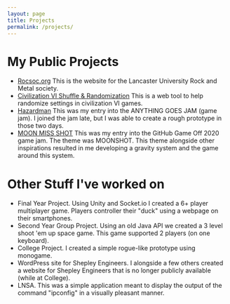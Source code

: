 ```yaml
---
layout: page
title: Projects
permalink: /projects/
---
```

# My Public Projects

- [Rocsoc.org](https://rocsoc.org/) This is the website for the Lancaster University Rock and Metal society.
- [Civilization VI Shuffle & Randomization](https://civvisr.moggrat.com/) This is a web tool to help randomize settings in civilization VI games.
- [Hazardman](https://moggrat.itch.io/hazardman)
This was my entry into the ANYTHING GOES JAM (game jam). I joined the jam late, but I was able to create a rough prototype in those two days.
- [MOON MISS SHOT](https://moggrat.itch.io/moon-miss-shot)
This was my entry into the GitHub Game Off 2020 game jam. The theme was MOONSHOT. This theme alongside other inspirations resulted in me developing a gravity system and the game around this system. 

# Other Stuff I've worked on

- Final Year Project. Using Unity and Socket.io I created a 6+ player multiplayer game. Players controller their "duck" using a webpage on their smartphones.
- Second Year Group Project. Using an old Java API we created a 3 level shoot 'em up space game. This game supported 2 players (on one keyboard).
- College Project. I created a simple rogue-like prototype using monogame.
- WordPress site for Shepley Engineers. I alongside a few others created a website for Shepley Engineers that is no longer publicly available (while at College).
- LNSA. This was a simple application meant to display the output of the command "ipconfig" in a visually pleasant manner.
